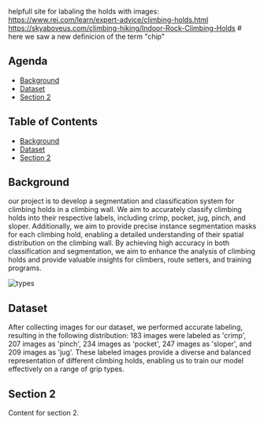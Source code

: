 helpfull site for labaling the holds with images: https://www.rei.com/learn/expert-advice/climbing-holds.html
https://skyaboveus.com/climbing-hiking/Indoor-Rock-Climbing-Holds # here we saw a new definicion of the term "chip"



## Agenda

- [Background](#background)
- [Dataset](#Dataset)
- [Section 2](#section-2)

## Table of Contents

- [Background](#background)
- [Dataset](#dataset)
- [Section 2](#section-2)

<a name="background"></a>
## Background
our project is to develop a segmentation and classification system for climbing holds in a climbing wall. We aim to accurately classify climbing holds into their respective labels, including crimp, pocket, jug, pinch, and sloper. Additionally, we aim to provide precise instance segmentation masks for each climbing hold, enabling a detailed understanding of their spatial distribution on the climbing wall. By achieving high accuracy in both classification and segmentation, we aim to enhance the analysis of climbing holds and provide valuable insights for climbers, route setters, and training programs. 

![types](https://github.com/orilevi2809/DL/assets/62295757/15da2956-b4ad-41cd-a87e-c91f93f70dec)

<a name="dataset"></a>
## Dataset  
After collecting images for our dataset, we performed accurate labeling, resulting in the following distribution: 183 images were labeled as 'crimp', 207 images as 'pinch', 234 images as 'pocket', 247 images as 'sloper', and 209 images as 'jug'. These labeled images provide a diverse and balanced representation of different climbing holds, enabling us to train our model effectively on a range of grip types.

<a name="section-2"></a>
## Section 2
Content for section 2.
